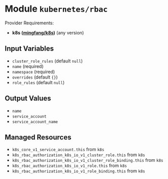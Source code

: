
# Module `kubernetes/rbac`

Provider Requirements:
* **k8s ([mingfang/k8s](https://registry.terraform.io/providers/mingfang/k8s/latest))** (any version)

## Input Variables
* `cluster_role_rules` (default `null`)
* `name` (required)
* `namespace` (required)
* `overrides` (default `{}`)
* `role_rules` (default `null`)

## Output Values
* `name`
* `service_account`
* `service_account_name`

## Managed Resources
* `k8s_core_v1_service_account.this` from `k8s`
* `k8s_rbac_authorization_k8s_io_v1_cluster_role.this` from `k8s`
* `k8s_rbac_authorization_k8s_io_v1_cluster_role_binding.this` from `k8s`
* `k8s_rbac_authorization_k8s_io_v1_role.this` from `k8s`
* `k8s_rbac_authorization_k8s_io_v1_role_binding.this` from `k8s`

